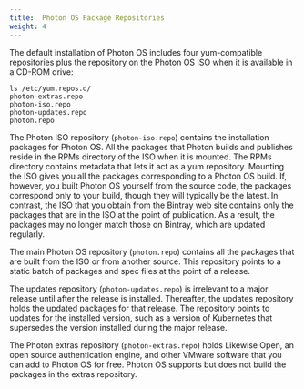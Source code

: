 ```yaml
---
title:  Photon OS Package Repositories
weight: 4
---
```


The default installation of Photon OS includes four yum-compatible repositories plus the repository on the Photon OS ISO when it is available in a CD-ROM drive:  

    ls /etc/yum.repos.d/
    photon-extras.repo
    photon-iso.repo
    photon-updates.repo
    photon.repo 

The Photon ISO repository (`photon-iso.repo`) contains the installation packages for Photon OS. All the packages that Photon builds and publishes reside in the RPMs directory of the ISO when it is mounted. The RPMs directory contains metadata that lets it act as a yum repository. Mounting the ISO gives you all the packages corresponding to a Photon OS build. If, however, you built Photon OS yourself from the source code, the packages correspond only to your build, though they will typically be the latest. In contrast, the ISO that you obtain from the Bintray web site contains only the packages that are in the ISO at the point of publication. As a result, the packages may no longer match those on Bintray, which are updated regularly.  

The main Photon OS repository (`photon.repo`) contains all the packages that are built from the ISO or from another source. This repository points to a static batch of packages and spec files at the point of a release. 

The updates repository (`photon-updates.repo`) is irrelevant to a major release until after the release is installed. Thereafter, the updates repository holds the updated packages for that release. The repository points to updates for the installed version, such as a version of Kubernetes that supersedes the version installed during the major release. 

The Photon extras repository (`photon-extras.repo`) holds Likewise Open, an open source authentication engine, and other VMware software that you can add to Photon OS for free. Photon OS supports but does not build the packages in the extras repository. 


